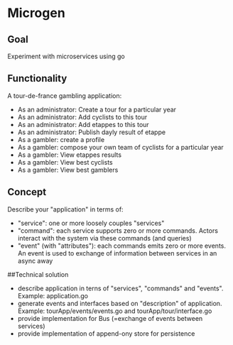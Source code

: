 # Microgen

## Goal
Experiment with microservices using go

## Functionality
A tour-de-france gambling application:
- As an administrator: Create a tour for a particular year
- As an administrator: Add cyclists to this tour
- As an administrator: Add etappes to this tour
- As an administrator: Publish dayly result of etappe
- As a gambler: create a profile 
- As a gambler: compose your own team of cyclists for a particular year
- As a gambler: View etappes results
- As a gambler: View best cyclists
- As a gambler: View best gamblers

## Concept
Describe your "application" in terms of:
 - "service": one or more loosely couples "services"
 - "command": each service supports zero or more commands. Actors interact with the system via these commands (and queries)
 - "event" (with "attributes"): each commands emits zero or more events. An event is used to exchange of information between services in an async away

##Technical solution
- describe application in terns of "services", "commands" and "events". Example: application.go
- generate events and interfaces based on "description" of application. Example: tourApp/events/events.go and tourApp/tour/interface.go
- provide implementation for Bus (=exchange of events between services)
- provide implementation of append-ony store for persistence
